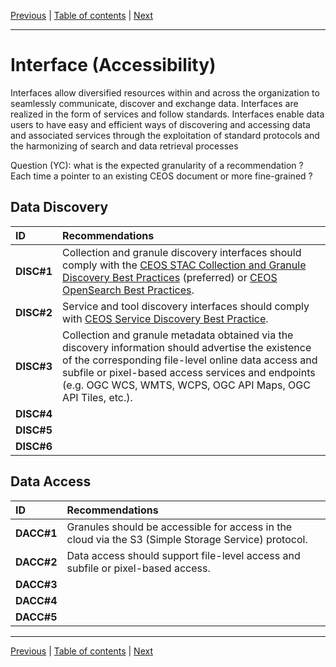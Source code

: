 [Previous](Architecture.md) | [Table of contents](README.md) | [Next](Quality.md)
***
# **Interface (Accessibility)**
Interfaces allow diversified resources within and across the organization to seamlessly communicate, discover and exchange data. Interfaces are realized in the form of services and follow standards. Interfaces enable data users to have easy and efficient ways of discovering and accessing data and associated services through the exploitation of standard protocols and the harmonizing of search and data retrieval processes

Question (YC): what is the expected granularity of a recommendation ? Each time a pointer to an existing CEOS document or more fine-grained ?

## Data Discovery

| **ID** | **Recommendations** |
| :---- | :---- |
| **DISC\#1** | Collection and granule discovery interfaces should comply with the [CEOS STAC Collection and Granule Discovery Best Practices](https://github.com/ceos-org/stac-collection-and-granule-discovery-best-practices/tree/v1.0.0) (preferred) or [CEOS OpenSearch Best Practices](https://ceos.org/document_management/Working_Groups/WGISS/Documents/WGISS%20Best%20Practices/CEOS%20OpenSearch%20Best%20Practice.pdf). |
| **DISC\#2** | Service and tool discovery interfaces should comply with [CEOS Service Discovery Best Practice](https://ceos.org/document_management/Working_Groups/WGISS/Documents/WGISS%20Best%20Practices/CEOS-Service-Discovery-Best-Practices_V1.1.pdf). |
| **DISC\#3** | Collection and granule metadata obtained via the discovery information should advertise the existence of the corresponding file-level online data access and subfile or pixel-based access services and endpoints (e.g. OGC WCS, WMTS, WCPS, OGC API Maps, OGC API Tiles, etc.). |
| **DISC\#4** |  |
| **DISC\#5** |  |
| **DISC\#6** |  |

## Data Access
| **ID** | **Recommendations** |
| :---- | :---- |
| **DACC\#1** |  Granules should be accessible for access in the cloud via the S3 (Simple Storage Service) protocol. |
| **DACC\#2** |  Data access should support file-level access and subfile or pixel-based access.|
| **DACC\#3** |  |
| **DACC\#4** |  |
| **DACC\#5** |  |



***
[Previous](Architecture.md) | [Table of contents](README.md) | [Next](Quality.md)
